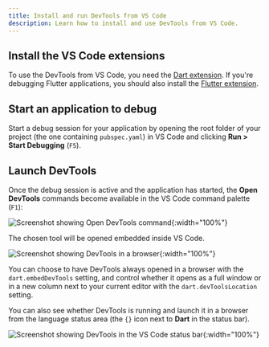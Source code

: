 ```yaml
---
title: Install and run DevTools from VS Code
description: Learn how to install and use DevTools from VS Code.
---
```


## Install the VS Code extensions

To use the DevTools from VS Code, you need the [Dart extension][].
If you're debugging Flutter applications, you should also install
the [Flutter extension][].

## Start an application to debug

Start a debug session for your application by opening the root
folder of your project (the one containing `pubspec.yaml`)
in VS Code and clicking **Run > Start Debugging** (`F5`).

## Launch DevTools

Once the debug session is active and the application has started,
the **Open DevTools** commands become available in the
VS Code command palette (`F1`):

![Screenshot showing Open DevTools command]({{site.url}}/assets/images/docs/tools/vs-code/vscode_command.png){:width="100%"}

The chosen tool will be opened embedded inside VS Code.

![Screenshot showing DevTools in a browser]({{site.url}}/assets/images/docs/tools/vs-code/vscode_embedded.png){:width="100%"}

You can choose to have DevTools always opened in a browser with the `dart.embedDevTools` setting, and control whether it opens as a full window or in a new column next to your current editor with the `dart.devToolsLocation` setting.

You can also see whether DevTools is running and launch it in a browser from the language status area (the `{}` icon next to **Dart** in the status bar).

![Screenshot showing DevTools in the VS Code status bar]({{site.url}}/assets/images/docs/tools/vs-code/vscode_status_bar.png){:width="100%"}

[Dart extension]: https://marketplace.visualstudio.com/items?itemName=Dart-Code.dart-code
[Flutter extension]: https://marketplace.visualstudio.com/items?itemName=Dart-Code.flutter
